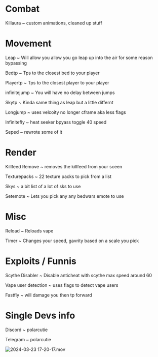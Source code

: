  # Combat

 Killaura ~ custom animations, cleaned up stuff

 # Movement

Leap ~ Will allow you allow you go leap up into the air for some reason bypassing 

Bedtp ~ Tps to the closest bed to your player

Playertp ~ Tps to the closest player to your player

infinitejump ~ You will have no delay between jumps

Skytp ~ Kinda same thing as leap but a little differnt

Longjump ~ uses velcoity no longer cframe aka less flags

Infinitefly ~ heat seeker bpyass toggle 40 speed

Seped ~ rewrote some of it

 # Render

Killfeed Remove ~ removes the killfeed from your sceen

Texturepacks ~ 22 texture packs to pick from a list

Skys ~ a bit list of a lot of sks to use

Setemote ~ Lets you pick any any bedwars emote to use

 # Misc

 Reload ~ Reloads vape

 Timer ~ Changes your speed, gavrity based on a scale you pick

 # Exploits  / Funnis

Scythe Disabler ~ Disable anticheat with scythe max speed around 60

Vape user detection ~ uses flags to detect vape users

Fastfly ~ will damage you then tp forward

 # Single Devs info
 
Discord ~ polarcutie

Telegram ~ polarcutie

![2024-03-23 17-20-17.mov](https://github.com/e266cfd65ad46a67fc54b0efd38e40dd/Purple-theme/assets/162806957/a4daea4d-535d-4dc7-b876-d297851959ef)

